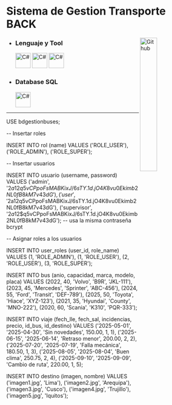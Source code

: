 # Sistema de Gestion Transporte BACK

  <img width="30%" align="right" alt="Github" src="https://user-images.githubusercontent.com/48678280/88862734-4903af80-d201-11ea-968b-9c939d88a37c.gif" />

- ### Lenguaje y Tool
  <img src="https://cdn.jsdelivr.net/gh/devicons/devicon/icons/spring/spring-original.svg" alt="C#" width="40" height="40"/>
  <img src="https://cdn.jsdelivr.net/gh/devicons/devicon/icons/java/java-original.svg" alt="C#" width="40" height="40"/>
  <img src="https://cdn.jsdelivr.net/gh/devicons/devicon/icons/git/git-original.svg" alt="C#" width="40" height="40"/>
  
- ### Database **SQL**
  <img src="https://cdn.jsdelivr.net/gh/devicons/devicon/icons/mysql/mysql-original.svg" alt="C#" width="40" height="40"/>
--------------------------------------------------------------------------------------------------------------------------------------------------------------
USE bdgestionbuses;

-- Insertar roles

INSERT INTO rol (name) VALUES ('ROLE_USER'), ('ROLE_ADMIN'), ('ROLE_SUPER');

-- Insertar usuarios

INSERT INTO usuario (username, password) VALUES ('admin', '$2a$12$q5vCPpoFsMABKixJ/6sTY.1d.jO4K8vu0Ekimb2NL0fB8kM7v43dG'), ('user', '$2a$12$q5vCPpoFsMABKixJ/6sTY.1d.jO4K8vu0Ekimb2NL0fB8kM7v43dG'), ('supervisor', '$2a$12$q5vCPpoFsMABKixJ/6sTY.1d.jO4K8vu0Ekimb2NL0fB8kM7v43dG'); -- usa la misma contraseña bcrypt

-- Asignar roles a los usuarios

INSERT INTO user_roles (user_id, role_name) VALUES (1, 'ROLE_ADMIN'), (1, 'ROLE_USER'), (2, 'ROLE_USER'), (3, 'ROLE_SUPER');

INSERT INTO bus (anio, capacidad, marca, modelo, placa) 
VALUES 
(2022, 40, 'Volvo', 'B9R', 'JKL-111'),
(2023, 45, 'Mercedes', 'Sprinter', 'ABC-456'),
(2024, 55, 'Ford', 'Transit', 'DEF-789'),
(2025, 50, 'Toyota', 'Hiace', 'XYZ-123'),
(2021, 35, 'Hyundai', 'County', 'MNO-222'),
(2020, 60, 'Scania', 'K310', 'PQR-333');


INSERT INTO viaje (fech_lle, fech_sal, incidencias, precio, id_bus, id_destino) 
VALUES 
('2025-05-01', '2025-04-30', 'Sin novedades', 150.00, 1, 1),
('2025-06-15', '2025-06-14', 'Retraso menor', 200.00, 2, 2),
('2025-07-20', '2025-07-19', 'Falla mecánica', 180.50, 1, 3),
('2025-08-05', '2025-08-04', 'Buen clima', 250.75, 2, 4),
('2025-09-10', '2025-09-09', 'Cambio de ruta', 220.00, 1, 5);

INSERT INTO destino (imagen, nombre) 
VALUES 
('imagen1.jpg', 'Lima'),
('imagen2.jpg', 'Arequipa'),
('imagen3.jpg', 'Cusco'),
('imagen4.jpg', 'Trujillo'),
('imagen5.jpg', 'Iquitos');

